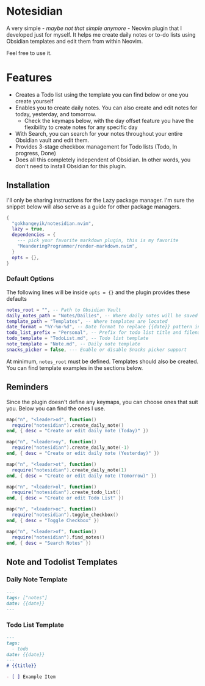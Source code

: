 # Notesidian

A very simple - *maybe not that simple anymore* - Neovim plugin that I developed just for myself.
It helps me create daily notes or to-do lists using Obsidian templates and edit them from within Neovim.

Feel free to use it.

# Features
 - Creates a Todo list using the template you can find below or one you create yourself
 - Enables you to create daily notes. You can also create and edit notes for today, yesterday, and tomorrow.
   - Check the keymaps below, with the day offset feature you have the flexibility to create notes for any specific day
 - With Search, you can search for your notes throughout your entire Obsidian vault and edit them.
 - Provides 3-stage checkbox management for Todo lists (Todo, In progress, Done)
 - Does all this completely independent of Obsidian. In other words, you don't need to install Obsidian for this plugin.


## Installation
I'll only be sharing instructions for the Lazy package manager. I'm sure the snippet below will also serve as a guide for other package managers.

```lua
{
  "gokhangeyik/notesidian.nvim",
  lazy = true,
  dependencies = {
    --- pick your favorite markdown plugin, this is my favorite
    "MeanderingProgrammer/render-markdown.nvim",
  }
  opts = {},
}
```

### Default Options
The following lines will be inside `opts = {}` and the plugin provides these defaults

```lua
notes_root = "", -- Path to Obsidian Vault
daily_notes_path = "Notes/Dailies", -- Where daily notes will be saved
template_path = "Templates", -- Where templates are located
date_format = "%Y-%m-%d", -- Date format to replace {{date}} pattern in templates
todo_list_prefix = "Personal", -- Prefix for todo list title and filename, replaces {{title}} string
todo_template = "TodoList.md", -- Todo list template
note_template = "Note.md", -- Daily note template
snacks_picker = false, --- Enable or disable Snacks picker support
```

At minimum, `notes_root` must be defined. Templates should also be created. You can find template examples in the sections below.

## Reminders

Since the plugin doesn't define any keymaps, you can choose ones that suit you. Below you can find the ones I use.

```lua
map("n", "<leader>od", function()
  require("notesidian").create_daily_note()
end, { desc = "Create or edit daily note (Today)" })

map("n", "<leader>oy", function()
  require("notesidian").create_daily_note(-1)
end, { desc = "Create or edit daily note (Yesterday)" })

map("n", "<leader>ot", function()
  require("notesidian").create_daily_note(1)
end, { desc = "Create or edit daily note (Tomorrow)" })

map("n", "<leader>ol", function()
  require("notesidian").create_todo_list()
end, { desc = "Create or edit Todo List" })

map("n", "<leader>oc", function()
  require("notesidian").toggle_checkbox()
end, { desc = "Toggle Checkbox" })

map("n", "<leader>of", function()
  require("notesidian").find_notes()
end, { desc = "Search Notes" })
```

## Note and Todolist Templates

### Daily Note Template
```markdown
---
tags: ["notes"]
date: {{date}}
---

```

### Todo List Template
```markdown
---
tags:
  - todo
date: {{date}}
---
# {{title}}

- [ ] Example Item
```
